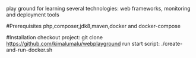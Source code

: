 play ground for learning several technologies: web frameworks, monitoring and deployment tools

#Prerequisites
php,composer,jdk8,maven,docker and docker-compose

#Installation
checkout project: git clone https://github.com/kimalumalu/webplayground
run start script: ./create-and-run-docker.sh 
